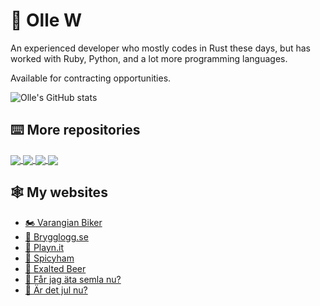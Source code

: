 # :crab: Olle W

An experienced developer who mostly codes in Rust these days, but has worked
with Ruby, Python, and a lot more programming languages.

Available for contracting opportunities.

![Olle's GitHub stats](https://github-readme-stats.vercel.app/api?username=ollej&show_icons=true&theme=synthwave)

## :keyboard: More repositories

<a href="https://github.com/ollej/rusty-code">
  <img align="center" src="https://github-readme-stats.vercel.app/api/pin/?username=ollej&repo=rusty-code&theme=synthwave" />
</a>
<a href="https://github.com/ollej/spicyham">
  <img align="center" src="https://github-readme-stats.vercel.app/api/pin/?username=ollej&repo=spicyham&theme=synthwave" />
</a>
<a href="https://github.com/ollej/brewnit">
  <img align="center" src="https://github-readme-stats.vercel.app/api/pin/?username=ollej&repo=brewnit&theme=synthwave" />
</a>
<a href="https://github.com/ollej/playnit">
  <img align="center" src="https://github-readme-stats.vercel.app/api/pin/?username=ollej&repo=playnit&theme=synthwave" />
</a>

## :spider_web: My websites

 * [:motorcycle: Varangian Biker](https://www.varangianbiker.com)
 * [:beers: Brygglogg.se](https://brygglogg.se)
 * [:game_die: Playn.it](https://playn.it)
 * [:email: Spicyham](https://spicyham.net)
 * [:beer: Exalted Beer](https://exalted.beer)
 * [:cupcake: Får jag äta semla nu?](https://fårjagätasemla.nu)
 * [:santa: Är det jul nu?](https://ärdetjul.nu)


